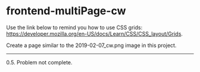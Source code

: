 # frontend-multiPage-cw

Use the link below to remind you how to use CSS grids: https://developer.mozilla.org/en-US/docs/Learn/CSS/CSS_layout/Grids.

Create a page similar to the 2019-02-07_cw.png image in this project.
<hr>
0.5. Problem not complete.